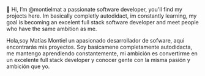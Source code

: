 👋 Hi, I’m @montielmat a passionate software developer, you'll find my projects here.
Im basically completly autodidact, im constantly learning, my goal is becoming an excelent full stack software developer and meet people who have the same ambition as me.

Hola,soy Matías Montiel un apasionado desarrollador de sofware, aqui encontrarás mis proyectos.
Soy basicamene completamente autodidacta, me mantengo aprendiendo constantemente, mi ambición es convertirme en un excelente full stack developer y conocer gente con la misma pasión y ambición que yo.


